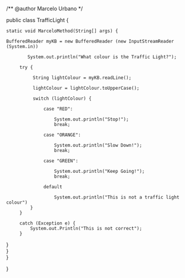 /**
@author Marcelo Urbano 
*/

public class TrafficLight {

    static void MarceloMethod(String[] args) {
        
    BufferedReader myKB = new BufferedReader (new InputStreamReader (System.in))
    
            System.out.println("What colour is the Traffic Light?");
    
         try {
      
              String lightColour = myKB.readLine();
              
              lightColour = lightColour.toUpperCase();
              
              switch (lightColour) {
                 
                  case "RED":
                      
                      System.out.println("Stop!");
                      break;
                   
                  case "ORANGE":
                      
                      System.out.println("Slow Down!");
                      break;
                      
                  case "GREEN":
                      
                      System.out.println("Keep Going!");
                      break;
                      
                  default 
                      
                      System.out.println("This is not a traffic light colour")
             }
         }
         
         catch (Exception e) {
             System.out.Println("This is not correct");
         }
 }               
}  
    }
    
}
